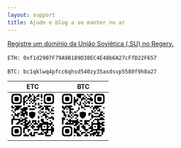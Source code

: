 ```yaml
---
layout: support 
title: Ajude o blog a se manter no ar
---
```


<a href="https://regery.com/en/domains/zone/su?pr=kfazqql">
    Registre um domínio da União Soviética (.SU) no Regery.
</a>

`ETH: 0xf1d2907F79A9B189D38EC4E48b6A27cFfD22F657`

`BTC: bc1qklwq4pfcc6qhsd540zy35asdsvp5580f9h8a27`

| ETC                                                                                                | BTC                                                                                                |
| -------------------------------------------------------------------------------------------------- | -------------------------------------------------------------------------------------------------- |
| <img src="assets/qr-0xf1d2907F79A9B189D38EC4E48b6A27cFfD22F657.png" width="100em" height="100em"/> | <img src="assets/qr-bc1qklwq4pfcc6qhsd540zy35asdsvp5580f9h8a27.png" height="100em" width="100em"/> |
